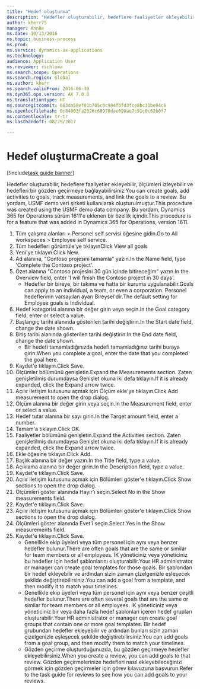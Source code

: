 ```yaml
--- 
title: "Hedef oluşturma"
description: "Hedefler oluşturabilir, hedeflere faaliyetler ekleyebilir, ölçümleri izleyebilir ve hedefleri bir gözden geçirmeye bağlayabilirsiniz."
author: kherr75
manager: AnnBe
ms.date: 10/13/2016
ms.topic: business-process
ms.prod: 
ms.service: dynamics-ax-applications
ms.technology: 
audience: Application User
ms.reviewer: rschloma
ms.search.scope: Operations
ms.search.region: Global
ms.author: kherr
ms.search.validFrom: 2016-06-30
ms.dyn365.ops.version: AX 7.0.0
ms.translationtype: HT
ms.sourcegitcommit: 663da58ef01b705c0c984fbfd3fce8bc31be04c6
ms.openlocfilehash: 0c84003fa2326c68978dae698ae7c91c0c62b0f7
ms.contentlocale: tr-tr
ms.lasthandoff: 08/29/2017

---
```

# <a name="create-a-goal"></a><span data-ttu-id="79220-103">Hedef oluşturma</span><span class="sxs-lookup"><span data-stu-id="79220-103">Create a goal</span></span>

[!include[task guide banner](../../includes/task-guide-banner.md)]

<span data-ttu-id="79220-104">Hedefler oluşturabilir, hedeflere faaliyetler ekleyebilir, ölçümleri izleyebilir ve hedefleri bir gözden geçirmeye bağlayabilirsiniz.</span><span class="sxs-lookup"><span data-stu-id="79220-104">You can create goals, add activities to goals, track measurements, and link the goals to a review.</span></span> <span data-ttu-id="79220-105">Bu yordam, USMF demo veri şirketi kullanılarak oluşturulmuştur.</span><span class="sxs-lookup"><span data-stu-id="79220-105">This procedure was created using the USMF demo data company.</span></span> <span data-ttu-id="79220-106">Bu yordam, Dynamics 365 for Operations sürüm 1611'e eklenen bir özellik içindir.</span><span class="sxs-lookup"><span data-stu-id="79220-106">This procedure is for a feature that was added in Dynamics 365 for Operations, version 1611.</span></span>

1. <span data-ttu-id="79220-107">Tüm çalışma alanları > Personel self servisi öğesine gidin.</span><span class="sxs-lookup"><span data-stu-id="79220-107">Go to All workspaces > Employee self service.</span></span>
2. <span data-ttu-id="79220-108">Tüm hedefleri görüntüle'ye tıklayın</span><span class="sxs-lookup"><span data-stu-id="79220-108">Click View all goals</span></span>
3. <span data-ttu-id="79220-109">Yeni'ye tıklayın.</span><span class="sxs-lookup"><span data-stu-id="79220-109">Click New.</span></span>
4. <span data-ttu-id="79220-110">Ad alanına, "Contoso projesini tamamla" yazın.</span><span class="sxs-lookup"><span data-stu-id="79220-110">In the Name field, type 'Complete the Contoso project'.</span></span>
5. <span data-ttu-id="79220-111">Özet alanına "Contoso projesini 30 gün içinde bitireceğim" yazın.</span><span class="sxs-lookup"><span data-stu-id="79220-111">In the Overview field, enter 'I will finish the Contoso project in 30 days'.</span></span>
    * <span data-ttu-id="79220-112">Hedefler bir bireye, bir takıma ve hatta bir kuruma uygulanabilir.</span><span class="sxs-lookup"><span data-stu-id="79220-112">Goals can apply to an individual, a team, or even a corporation.</span></span> <span data-ttu-id="79220-113">Personel hedeflerinin varsayılan ayarı Bireysel'dir.</span><span class="sxs-lookup"><span data-stu-id="79220-113">The default setting for Employee goals is Individual.</span></span>  
6. <span data-ttu-id="79220-114">Hedef kategorisi alanına bir değer girin veya seçin.</span><span class="sxs-lookup"><span data-stu-id="79220-114">In the Goal category field, enter or select a value.</span></span>
7. <span data-ttu-id="79220-115">Başlangıç tarihi alanında gösterilen tarihi değiştirin.</span><span class="sxs-lookup"><span data-stu-id="79220-115">In the Start date field, change the date shown.</span></span>
8. <span data-ttu-id="79220-116">Bitiş tarihi alanında gösterilen tarihi değiştirin.</span><span class="sxs-lookup"><span data-stu-id="79220-116">In the End date field, change the date shown.</span></span>
    * <span data-ttu-id="79220-117">Bir hedefi tamamladığınızda hedefi tamamladığınız tarihi buraya girin.</span><span class="sxs-lookup"><span data-stu-id="79220-117">When you complete a goal, enter the date that you completed the goal here.</span></span>  
9. <span data-ttu-id="79220-118">Kaydet'e tıklayın.</span><span class="sxs-lookup"><span data-stu-id="79220-118">Click Save.</span></span>
10. <span data-ttu-id="79220-119">Ölçümler bölümünü genişletin.</span><span class="sxs-lookup"><span data-stu-id="79220-119">Expand the Measurements section.</span></span> <span data-ttu-id="79220-120">Zaten genişletilmiş durumdaysa Genişlet okuna iki defa tıklayın.</span><span class="sxs-lookup"><span data-stu-id="79220-120">If it is already expanded, click the Expand arrow twice.</span></span>
11. <span data-ttu-id="79220-121">Açılır iletişim kutusunu açmak için Ölçüm ekle'ye tıklayın.</span><span class="sxs-lookup"><span data-stu-id="79220-121">Click Add measurement to open the drop dialog.</span></span>
12. <span data-ttu-id="79220-122">Ölçüm alanına bir değer girin veya seçin.</span><span class="sxs-lookup"><span data-stu-id="79220-122">In the Measurement field, enter or select a value.</span></span>
13. <span data-ttu-id="79220-123">Hedef tutar alanına bir sayı girin.</span><span class="sxs-lookup"><span data-stu-id="79220-123">In the Target amount field, enter a number.</span></span>
14. <span data-ttu-id="79220-124">Tamam'a tıklayın.</span><span class="sxs-lookup"><span data-stu-id="79220-124">Click OK.</span></span>
15. <span data-ttu-id="79220-125">Faaliyetler bölümünü genişletin.</span><span class="sxs-lookup"><span data-stu-id="79220-125">Expand the Activities section.</span></span> <span data-ttu-id="79220-126">Zaten genişletilmiş durumdaysa Genişlet okuna iki defa tıklayın.</span><span class="sxs-lookup"><span data-stu-id="79220-126">If it is already expanded, click the Expand arrow twice.</span></span>
16. <span data-ttu-id="79220-127">Ekle öğesine tıklayın.</span><span class="sxs-lookup"><span data-stu-id="79220-127">Click Add.</span></span>
17. <span data-ttu-id="79220-128">Başlık alanına bir değer yazın.</span><span class="sxs-lookup"><span data-stu-id="79220-128">In the Title field, type a value.</span></span>
18. <span data-ttu-id="79220-129">Açıklama alanına bir değer girin.</span><span class="sxs-lookup"><span data-stu-id="79220-129">In the Description field, type a value.</span></span>
19. <span data-ttu-id="79220-130">Kaydet'e tıklayın.</span><span class="sxs-lookup"><span data-stu-id="79220-130">Click Save.</span></span>
20. <span data-ttu-id="79220-131">Açılır iletişim kutusunu açmak için Bölümleri göster'e tıklayın.</span><span class="sxs-lookup"><span data-stu-id="79220-131">Click Show sections to open the drop dialog.</span></span>
21. <span data-ttu-id="79220-132">Ölçümleri göster alanında Hayır'ı seçin.</span><span class="sxs-lookup"><span data-stu-id="79220-132">Select No in the Show measurements field.</span></span>
22. <span data-ttu-id="79220-133">Kaydet'e tıklayın.</span><span class="sxs-lookup"><span data-stu-id="79220-133">Click Save.</span></span>
23. <span data-ttu-id="79220-134">Açılır iletişim kutusunu açmak için Bölümleri göster'e tıklayın.</span><span class="sxs-lookup"><span data-stu-id="79220-134">Click Show sections to open the drop dialog.</span></span>
24. <span data-ttu-id="79220-135">Ölçümleri göster alanında Evet'i seçin.</span><span class="sxs-lookup"><span data-stu-id="79220-135">Select Yes in the Show measurements field.</span></span>
25. <span data-ttu-id="79220-136">Kaydet'e tıklayın.</span><span class="sxs-lookup"><span data-stu-id="79220-136">Click Save.</span></span>
    * <span data-ttu-id="79220-137">Genellikle ekip üyeleri veya tüm personel için aynı veya benzer hedefler bulunur.</span><span class="sxs-lookup"><span data-stu-id="79220-137">There are often goals that are the same or similar for team members or all employees.</span></span>     <span data-ttu-id="79220-138">İK yöneticiniz veya yöneticiniz bu hedefler için hedef şablonlarını oluşturabilir.</span><span class="sxs-lookup"><span data-stu-id="79220-138">Your HR administrator or manager can create goal templates for those goals.</span></span> <span data-ttu-id="79220-139">Bir şablondan bir hedef ekleyebilir ve ardından sizin zaman çizelgenizle eşleşecek şekilde değiştirebilirsiniz.</span><span class="sxs-lookup"><span data-stu-id="79220-139">You can add a goal from a template, and then modify it to match your timelines.</span></span>  
    * <span data-ttu-id="79220-140">Genellikle ekip üyeleri veya tüm personel için aynı veya benzer çeşitli hedefler bulunur.</span><span class="sxs-lookup"><span data-stu-id="79220-140">There are often several goals that are the same or similar for team members or all employees.</span></span>     <span data-ttu-id="79220-141">İK yöneticiniz veya yöneticiniz bir veya daha fazla hedef şablonları içeren hedef grupları oluşturabilir.</span><span class="sxs-lookup"><span data-stu-id="79220-141">Your HR administrator or manager can create goal groups that contain one or more goal templates.</span></span> <span data-ttu-id="79220-142">Bir hedef grubundan hedefler ekleyebilir ve ardından bunları sizin zaman çizelgenizle eşleşecek şekilde değiştirebilirsiniz.</span><span class="sxs-lookup"><span data-stu-id="79220-142">You can add goals from a goal group, and then modify them to match your timelines.</span></span>  
    * <span data-ttu-id="79220-143">Gözden geçirme oluşturduğunuzda, bu gözden geçirmeye hedefler ekleyebilirsiniz.</span><span class="sxs-lookup"><span data-stu-id="79220-143">When you create a review, you can add goals to that review.</span></span> <span data-ttu-id="79220-144">Gözden geçirmelerinize hedefleri nasıl ekleyebileceğinizi görmek için gözden geçirmeler için görev kılavuzuna başvurun.</span><span class="sxs-lookup"><span data-stu-id="79220-144">Refer to the task guide for reviews to see how you can add goals to your reviews.</span></span>  


